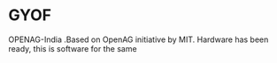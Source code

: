 # GYOF
OPENAG-India .Based on OpenAG initiative by MIT. Hardware has been ready, this is software for the same
